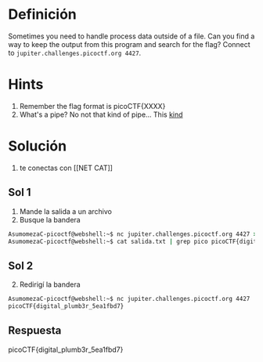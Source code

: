 # Definición
Sometimes you need to handle process data outside of a file. Can you find a way to keep the output from this program and search for the flag? Connect to `jupiter.challenges.picoctf.org 4427`.
# Hints
1. Remember the flag format is picoCTF{XXXX}
2. What's a pipe? No not that kind of pipe... This [kind](http://www.linfo.org/pipes.html)
# Solución
1. te conectas con [[NET CAT]]
## Sol 1

1. Mande la salida a un archivo
2. Busque la bandera
```cmd
AsumomezaC-picoctf@webshell:~$ nc jupiter.challenges.picoctf.org 4427 > salida.txt
AsumomezaC-picoctf@webshell:~$ cat salida.txt | grep pico picoCTF{digital_plumb3r_5ea1fbd7}
```
## Sol 2
2. Redirigí la bandera

```cmd
AsumomezaC-picoctf@webshell:~$ nc jupiter.challenges.picoctf.org 4427 | grep pico
picoCTF{digital_plumb3r_5ea1fbd7}
```
## Respuesta
picoCTF{digital_plumb3r_5ea1fbd7}